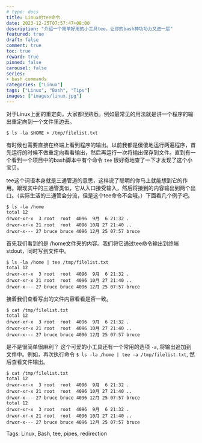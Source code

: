 ```yaml
---
# type: docs 
title: Linux的tee命令
date: 2023-12-25T07:57:47+08:00
description: "介绍一个简单好用的小工具tee，让你的bash神功功力又进一层"
featured: true
draft: false
comment: true
toc: true
reward: true
pinned: false
carousel: false
series:
- bash commands
categories: ["Linux"]
tags: ["Linux", "Bash", "Tips"]
images: ["images/linux.jpg"]
---
```


对于Linux上面的重定向，大家都很熟悉。例如最常见的用法就是讲一个程序的输出重定向到一个文件里边去。


```
$ ls -la $HOME > /tmp/filelist.txt
```

有时候也需要直接在终端上看到程序的输出。以前我都是傻傻地运行两遍程序，首先运行的时候不做重定向看看输出，然后再运行一次将输出保存到文件。直到有一个看到一个项目中的bash脚本中有个命令 `tee` 很好奇地查了一下才发现了这个小宝贝。

tee这个词语本身就是三通管道的意思，这样说了聪明的你马上就能想到它的作用。跟现实中的三通管类似，它从入口接受输入，然后将接到的内容输出到两个出口。（实际生活的三通管会分流，但是这个tee命令不会哦。）下面看几个例子吧。

```
$ ls -la /home
total 12
drwxr-xr-x  3 root  root  4096  9月  6 21:32 .
drwxr-xr-x 21 root  root  4096 10月 27 21:40 ..
drwxr-x--- 27 bruce bruce 4096 12月 25 07:57 bruce
```

首先我们看到的是 /home文件夹的内容。我们将它通过tee命令输出到终端stdout，同时写到文件中。


```
$ ls -la /home | tee /tmp/filelist.txt
total 12
drwxr-xr-x  3 root  root  4096  9月  6 21:32 .
drwxr-xr-x 21 root  root  4096 10月 27 21:40 ..
drwxr-x--- 27 bruce bruce 4096 12月 25 07:57 bruce

```

接着我们查看写出的文件内容看看是否一致。

```
$ cat /tmp/filelist.txt 
total 12
drwxr-xr-x  3 root  root  4096  9月  6 21:32 .
drwxr-xr-x 21 root  root  4096 10月 27 21:40 ..
drwxr-x--- 27 bruce bruce 4096 12月 25 07:57 bruce
```

是不是很简单很麻利？
这个可爱的小工具还有一个常用的选项 `-a`, 将输出追加到文件中。例如，再次执行命令 `$ ls -la /home | tee -a /tmp/filelist.txt`, 然后查看文件输出。

```
$ cat /tmp/filelist.txt 
total 12
drwxr-xr-x  3 root  root  4096  9月  6 21:32 .
drwxr-xr-x 21 root  root  4096 10月 27 21:40 ..
drwxr-x--- 27 bruce bruce 4096 12月 25 07:57 bruce
total 12
drwxr-xr-x  3 root  root  4096  9月  6 21:32 .
drwxr-xr-x 21 root  root  4096 10月 27 21:40 ..
drwxr-x--- 27 bruce bruce 4096 12月 25 07:57 bruce

```

Tags: Linux, Bash, tee, pipes, redirection
